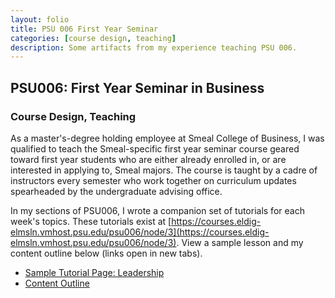 ```yaml
---
layout: folio
title: PSU 006 First Year Seminar
categories: [course design, teaching]
description: Some artifacts from my experience teaching PSU 006.
---
```


## PSU006: First Year Seminar in Business
### Course Design, Teaching

As a master's-degree holding employee at Smeal College of Business, I was qualified to teach the Smeal-specific first year seminar course geared toward first year students who are either already enrolled in, or are interested in applying to, Smeal majors. The course is taught by a cadre of instructors every semester who work together on curriculum updates spearheaded by the undergraduate advising office. 

In my sections of PSU006, I wrote a companion set of tutorials for each week's topics. These tutorials exist at [https://courses.eldig-elmsln.vmhost.psu.edu/psu006/node/3](https://courses.eldig-elmsln.vmhost.psu.edu/psu006/node/3). View a sample lesson and my content outline below (links open in new tabs).

<ul>
  <li><a href="/mysite/assets/portfolio_images/Screenshot-Leadership.jpg" target="new">Sample Tutorial Page: Leadership</a>
  </li>
  <li><a href="/mysite/assets/portfolio_images/PSU006_contentoutline.png" target="new">Content Outline</a>
  </li>
</ul>
